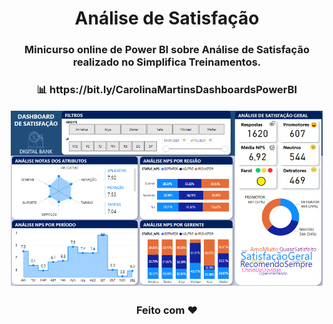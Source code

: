 <div align="center">
  <h1>Análise de Satisfação</h1>
</div>
<h3 align="center">Minicurso online de Power BI sobre Análise de Satisfação realizado no Simplifica Treinamentos.</h3>
<h3 align="center"> 📊 https://bit.ly/CarolinaMartinsDashboardsPowerBI </h3>
<p align="center"><img src="analisedesatisfação.PNG"/></p>
<h3 align="center">Feito com ❤️ </h3>
